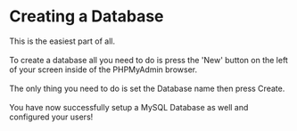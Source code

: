 # Creating a Database

This is the easiest part of all.\
\
To create a database all you need to do is press the 'New' button on the left of your screen inside of the PHPMyAdmin browser.\
\
The only thing you need to do is set the Database name then press Create. \
\
You have now successfully setup a MySQL Database as well and configured your users!
